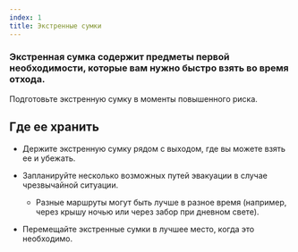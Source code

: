 ```yaml
---
index: 1
title: Экстренные сумки
---
```

### Экстренная сумка содержит предметы первой необходимости, которые вам нужно быстро взять во время отхода.

Подготовьте экстренную сумку в моменты повышенного риска.

## Где ее хранить

*   Держите экстренную сумку рядом с выходом, где вы можете взять ее и убежать.

*   Запланируйте несколько возможных путей эвакуации в случае чрезвычайной ситуации.
    *   Разные маршруты могут быть лучше в разное время (например, через крышу ночью или через забор при дневном свете).
  * Перемещайте экстренные сумки в лучшее место, когда это необходимо.